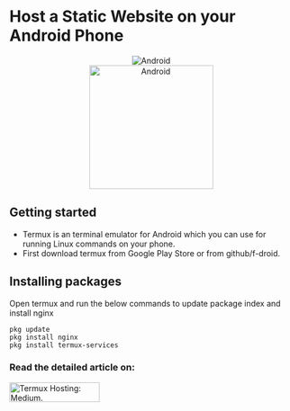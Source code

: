 # Host a Static Website on your Android Phone
<p align="center">
<img alt="Android" src="https://raw.githubusercontent.com/sagarkrp/HostedOnAndroid/main/tv-banner.svg" style="padding-centre" />
   
   <br>
<img alt="Android" width="220px" src="https://upload.wikimedia.org/wikipedia/commons/thumb/a/a4/Android_2023_3D_logo_and_wordmark.svg/1024px-Android_2023_3D_logo_and_wordmark.svg.png" style="padding-centre:10px;" />
</p>

## Getting started
- Termux is an terminal emulator for Android which you can use for running Linux commands on your phone. 
- First download termux from Google Play Store or from github/f-droid.

## Installing packages
Open termux and run the below commands to update package index and install nginx

```
pkg update
pkg install nginx
pkg install termux-services
```

<h3> <strong> Read the detailed article on: </strong> </h3> <a href = "https://sagarkrp.medium.com/how-to-host-a-static-website-on-your-android-phone-c1420dce68b6" target ="_blank">
<picture>
   <source media="(prefers-color-scheme: dark)" srcset="https://github.com/sagarkrp/sagarkrp/blob/main/images/Medium-white1x.png" width="160px" height="35px">
   <source media="(prefers-color-scheme: light)" srcset="https://raw.githubusercontent.com/sagarkrp/sagarkrp/main/images/Medium-dark.svg" width="160px" height="35px">
   <img alt="Termux Hosting: Medium." src="https://raw.githubusercontent.com/sagarkrp/sagarkrp/main/images/Medium-dark.svg" width="160px" height="35px">
</picture>

